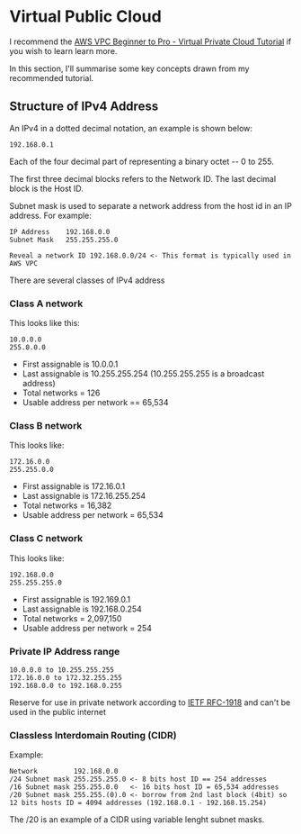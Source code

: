 # Virtual Public Cloud

I recommend the [AWS VPC Beginner to Pro - Virtual Private Cloud Tutorial](https://www.youtube.com/watch?v=g2JOHLHh4rI) if you wish to learn learn more.

In this section, I'll summarise some key concepts drawn from my recommended tutorial.

## Structure of IPv4 Address

An IPv4 in a dotted decimal notation, an example is shown below:

```
192.168.0.1
```

Each of the four decimal part of representing a binary octet -- 0 to 255. 

The first three decimal blocks refers to the Network ID. The last decimal block is the Host ID.


Subnet mask is used to separate a network address from the host id in an IP address. For example:

```
IP Address    192.168.0.0
Subnet Mask   255.255.255.0

Reveal a network ID 192.168.0.0/24 <- This format is typically used in AWS VPC
```

There are several classes of IPv4 address

### Class A network

This looks like this: 
```
10.0.0.0
255.0.0.0
```

* First assignable is 10.0.0.1
* Last assignable is 10.255.255.254 (10.255.255.255 is a broadcast address)
* Total networks = 126
* Usable address per network == 65,534

### Class B network

This looks like:
```
172.16.0.0
255.255.0.0
```
* First assignable is 172.16.0.1
* Last assignable is 172.16.255.254
* Total networks = 16,382
* Usable address per network = 65,534

### Class C network

This looks like:
```
192.168.0.0
255.255.255.0
```
* First assignable is 192.169.0.1
* Last assignable is 192.168.0.254
* Total networks = 2,097,150
* Usable address per network = 254

### Private IP Address range

```
10.0.0.0 to 10.255.255.255
172.16.0.0 to 172.32.255.255
192.168.0.0 to 192.168.0.255
```

Reserve for use in private network according to [IETF RFC-1918](https://datatracker.ietf.org/doc/html/rfc1918) and can't be used in the public internet

### Classless Interdomain Routing (CIDR)

Example:

```
Network         192.168.0.0
/24 Subnet mask 255.255.255.0 <- 8 bits host ID == 254 addresses
/16 Subnet mask 255.255.0.0   <- 16 bits host ID = 65,534 addresses
/20 Subnet mask 255.255.(0).0 <- borrow from 2nd last block (4bit) so 12 bits hosts ID = 4094 addresses (192.168.0.1 - 192.168.15.254)
```

The /20 is an example of a CIDR using variable lenght subnet masks.